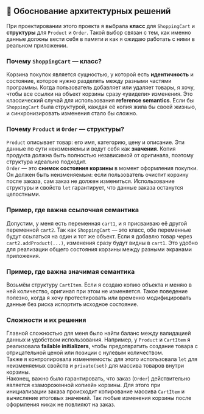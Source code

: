 ## 🧩 Обоснование архитектурных решений

При проектировании этого проекта я выбрала **класс** для `ShoppingCart` и **структуры** для `Product` и `Order`. Такой выбор связан с тем, как именно данные должны вести себя в памяти и как я ожидаю работать с ними в реальном приложении.

### Почему `ShoppingCart` — класс?
Корзина покупок является сущностью, у которой есть **идентичность** и состояние, которое нужно разделять между разными частями программы. Когда пользователь добавляет или удаляет товары, я хочу, чтобы все ссылки на объект корзины сразу «увидели» изменения. Это классический случай для использования **reference semantics**. Если бы `ShoppingCart` была структурой, каждая её копия жила бы своей жизнью, и синхронизировать изменения стало бы сложно.

### Почему `Product` и `Order` — структуры?
`Product` описывает товар: его имя, категорию, цену и описание. Эти данные по сути неизменяемы и ведут себя как **значения**. Копия продукта должна быть полностью независимой от оригинала, поэтому структура идеально подходит.  
`Order` — это **снимок состояния корзины** в момент оформления покупки. Он должен быть неизменяемым: если пользователь очистит корзину после заказа, сам заказ не должен измениться. Использование структуры и свойств `let` гарантирует, что данные заказа останутся целостными.

### Пример, где важна ссылочная семантика
Допустим, у меня есть переменная `cart1`, и я присваиваю её другой переменной `cart2`. Так как `ShoppingCart` — это класс, обе переменные будут ссылаться на один и тот же объект. Если я добавлю товар через `cart2.addProduct(...)`, изменения сразу будут видны в `cart1`. Это удобно для реализации общего состояния корзины между разными экранами приложения.

### Пример, где важна значимая семантика
Возьмём структуру `CartItem`. Если я создаю копию объекта и меняю в ней количество, оригинал при этом не изменяется. Такое поведение полезно, когда я хочу протестировать или временно модифицировать данные без риска испортить исходное состояние.

### Сложности и их решения
Главной сложностью для меня было найти баланс между валидацией данных и удобством использования. Например, у `Product` и `CartItem` я реализовала **failable initializers**, чтобы предотвратить создание товара с отрицательной ценой или позиции с нулевым количеством.  
Также я контролировала изменяемость: для этого использовала `let` для неизменяемых свойств и `private(set)` для массива товаров внутри корзины.  
Наконец, важно было гарантировать, что заказ (`Order`) действительно является «замороженной копией» корзины. Для этого при инициализации заказа происходит копирование массива `CartItem` и вычисление итоговых значений. Так любые изменения корзины после оформления никак не повлияют на заказ.


